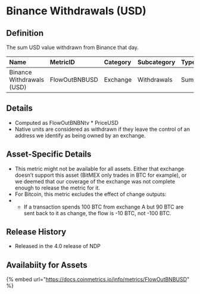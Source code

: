 # Binance Withdrawals \(USD\)

## Definition

The sum USD value withdrawn from Binance that day.

| Name | MetricID | Category | Subcategory | Type | Unit | Interval |
| :--- | :--- | :--- | :--- | :--- | :--- | :--- |
| Binance Withdrawals \(USD\) | FlowOutBNBUSD | Exchange | Withdrawals | Sum | USD | 1 block, 1 day |

## Details

* Computed as FlowOutBNBNtv \* PriceUSD
* Native units are considered as withdrawn if they leave the control of an address we identify as being owned by an exchange.

## Asset-Specific Details

* This metric might not be available for all assets. Either that exchange doesn’t support this asset \(BitMEX only trades in BTC for example\), or we deemed that our coverage of the exchange was not complete enough to release the metric for it.
* For Bitcoin, this metric excludes the effect of change outputs:
* * If a transaction spends 100 BTC from exchange A but 90 BTC are sent back to it as change, the flow is -10 BTC, not -100 BTC.

## Release History

* Released in the 4.0 release of NDP

## Availabiity for Assets

{% embed url="https://docs.coinmetrics.io/info/metrics/FlowOutBNBUSD" %}


